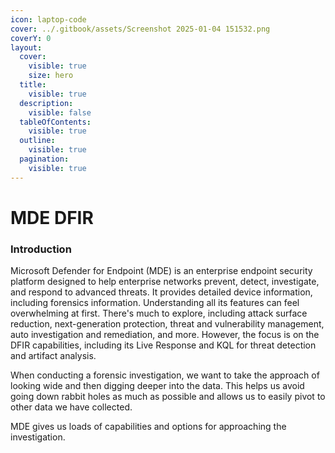 ```yaml
---
icon: laptop-code
cover: ../.gitbook/assets/Screenshot 2025-01-04 151532.png
coverY: 0
layout:
  cover:
    visible: true
    size: hero
  title:
    visible: true
  description:
    visible: false
  tableOfContents:
    visible: true
  outline:
    visible: true
  pagination:
    visible: true
---
```


# MDE DFIR

### Introduction

Microsoft Defender for Endpoint (MDE) is an enterprise endpoint security platform designed to help enterprise networks prevent, detect, investigate, and respond to advanced threats. It provides detailed device information, including forensics information. Understanding all its features can feel overwhelming at first. There's much to explore, including attack surface reduction, next-generation protection, threat and vulnerability management, auto investigation and remediation, and more. However, the focus is on the DFIR capabilities, including its Live Response and KQL for threat detection and artifact analysis.

When conducting a forensic investigation, we want to take the approach of looking wide and then digging deeper into the data. This helps us avoid going down rabbit holes as much as possible and allows us to easily pivot to other data we have collected.&#x20;

MDE gives us loads of capabilities and options for approaching the investigation.
